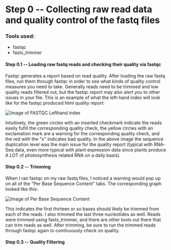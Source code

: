 # Step 0 -- Collecting raw read data and quality control of the fastq files

### Tools used:

* fastqc
* fastx_trimmer

#### Step 0.1 -- Loading raw fastq reads and checking their quality via **fastqc**

Fastqc generates a report based on read quality. After loading the raw fastq files, run them through fastqc in order to see what kinds of quality control measures you need to take. Generally reads need to be trimmed and low quality reads filtered out, but the fastqc report may also alert you to other issues in your file. This is an example of what the left-hand index will look like for the fastqc produced html quality report:

![Image of FASTQC Lefthand index](https://github.com/montana-knight/spaceflight-RNAseq/blob/master/step0/images/FASTQC%20--%20Leftside%20index.png)

Intuitively, the green circles with an inserted checkmark indicate the reads easily fufill the corresponding quality check, the yellow circles with an exclamation mark are a warning for the corresponding quality check, and the red with the "x" indicates bad quality. In the above image the sequence duplication level was the main issue for the quality report (typical with RNA-Seq data, even more typical with plant expression data since plants produce A LOT of photosynthesis related RNA on a daily basis).

#### Step 0.2 -- Trimming 

When I ran fastqc on my raw fastq files, I noticed a warning would pop up on all of the "Per Base Sequence Content" tabs. The corresponding graph looked like this:

![Image of Per Base Sequence Content](https://github.com/montana-knight/spaceflight-RNAseq/blob/master/step0/images/FASTQC%20--%20Per%20base%20nucleotide.png)

This indicates the first thirteen or so bases should likely be trimmed from each of the reads. I also trimmed the last three nucleotides as well. Reads were trimmed using fastx_trimmer, and there are other tools out there that can trim reads as well. After trimming, be sure to run the trimmed reads through fastqc again to continuously check on quality.

#### Step 0.3 -- Quality Filtering
